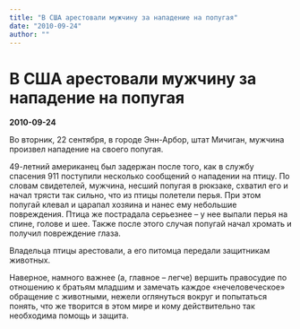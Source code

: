 ```yaml
---
title: "В США арестовали мужчину за нападение на попугая"
date: "2010-09-24"
author: ""
---
```


# В США арестовали мужчину за нападение на попугая

**2010-09-24** 

Во вторник, 22 сентября, в городе Энн-Арбор, штат Мичиган, мужчина произвел нападение на своего попугая.

49-летний американец был задержан после того, как в службу спасения 911 поступили несколько сообщений о нападении на птицу. По словам свидетелей, мужчина, несший попугая в рюкзаке, схватил его и начал трясти так сильно, что из птицы полетели перья. При этом попугай клевал и царапал хозяина и нанес ему небольшие повреждения. Птица же пострадала серьезнее – у нее выпали перья на спине, голове и шее. Также после этого случая попугай начал хромать и получил повреждение глаза.

Владельца птицы арестовали, а его питомца передали защитникам животных.

Наверное, намного важнее (а, главное – легче) вершить правосудие по отношению к братьям младшим и замечать каждое «нечеловеческое» обращение с животными, нежели оглянуться вокруг и попытаться понять, что же творится в этом мире и кому действительно так необходима помощь и защита.